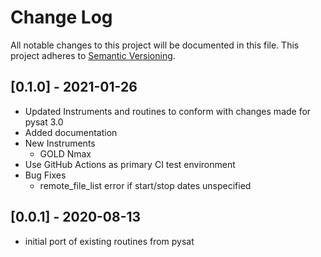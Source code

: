 # Change Log
All notable changes to this project will be documented in this file.
This project adheres to [Semantic Versioning](http://semver.org/).

## [0.1.0] - 2021-01-26
- Updated Instruments and routines to conform with changes made for pysat 3.0
- Added documentation
- New Instruments
  - GOLD Nmax
- Use GitHub Actions as primary CI test environment
- Bug Fixes
  - remote_file_list error if start/stop dates unspecified

## [0.0.1] - 2020-08-13
- initial port of existing routines from pysat
